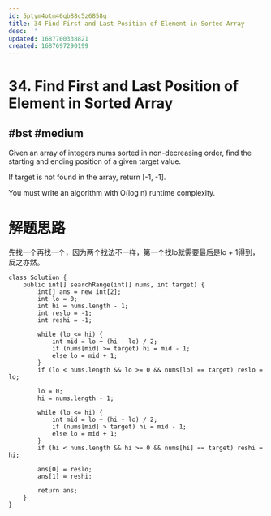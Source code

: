 ```yaml
---
id: 5ptym4otm46qb88c5z6858q
title: 34-Find-First-and-Last-Position-of-Element-in-Sorted-Array
desc: ''
updated: 1687700338821
created: 1687697290199
---
```

# 34. Find First and Last Position of Element in Sorted Array

## #bst #medium

Given an array of integers nums sorted in non-decreasing order, find the starting and ending position of a given target value.

If target is not found in the array, return [-1, -1].

You must write an algorithm with O(log n) runtime complexity.

# 解题思路

先找一个再找一个，因为两个找法不一样，第一个找lo就需要最后是lo + 1得到，反之亦然。

```
class Solution {
    public int[] searchRange(int[] nums, int target) {
        int[] ans = new int[2];
        int lo = 0;
        int hi = nums.length - 1;
        int reslo = -1;
        int reshi = -1;

        while (lo <= hi) {
            int mid = lo + (hi - lo) / 2;
            if (nums[mid] >= target) hi = mid - 1;
            else lo = mid + 1;
        }
        if (lo < nums.length && lo >= 0 && nums[lo] == target) reslo = lo;

        lo = 0;
        hi = nums.length - 1;

        while (lo <= hi) {
            int mid = lo + (hi - lo) / 2;
            if (nums[mid] > target) hi = mid - 1;
            else lo = mid + 1;
        }
        if (hi < nums.length && hi >= 0 && nums[hi] == target) reshi = hi;

        ans[0] = reslo;
        ans[1] = reshi;

        return ans;
    }
}
```

